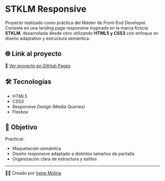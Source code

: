 # STKLM Responsive
Proyecto realizado como práctica del Máster de Front-End Developer.  
Consiste en una landing page responsive inspirada en la marca ficticia **STKLM**, desarrollada desde cero utilizando **HTML5 y CSS3** con enfoque en diseño adaptativo y estructura semántica.

## 🌐 Link al proyecto
🔗 [Ver proyecto en GitHub Pages](https://elcodigodeirene.github.io/STKLM_responsive/)

## 🛠️ Tecnologías
- HTML5
- CSS3
- Responsive Design (Media Queries)
- Flexbox

## 📱 Objetivo
Practicar:
- Maquetación semántica
- Diseño responsive adaptado a distintos tamaños de pantalla
- Organización clara de estructura y estilos

---

👩‍💻 Creado por [Irene Molina](https://github.com/elcodigodeirene)
